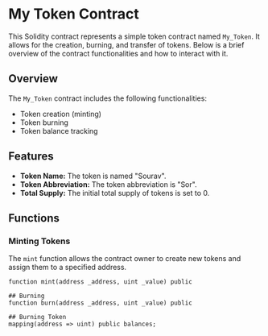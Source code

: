 # My Token Contract

This Solidity contract represents a simple token contract named `My_Token`. It allows for the creation, burning, and transfer of tokens. Below is a brief overview of the contract functionalities and how to interact with it.

## Overview

The `My_Token` contract includes the following functionalities:

- Token creation (minting)
- Token burning
- Token balance tracking

## Features

- **Token Name:** The token is named "Sourav".
- **Token Abbreviation:** The token abbreviation is "Sor".
- **Total Supply:** The initial total supply of tokens is set to 0.

## Functions

### Minting Tokens

The `mint` function allows the contract owner to create new tokens and assign them to a specified address.

```solidity
function mint(address _address, uint _value) public

## Burning
function burn(address _address, uint _value) public

## Burning Token
mapping(address => uint) public balances;
